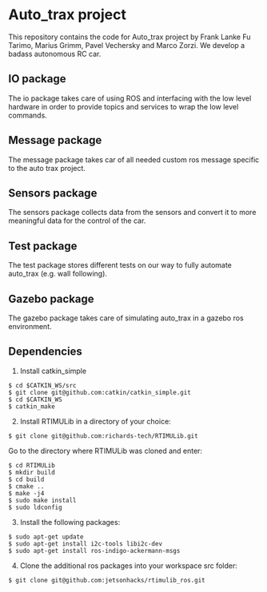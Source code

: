 # Auto_trax project
This repository contains the code for Auto_trax project by Frank Lanke Fu Tarimo, Marius Grimm, Pavel Vechersky and Marco Zorzi. We develop a badass autonomous RC car.

## IO package
The io package takes care of using ROS and interfacing with the low level hardware in order to provide topics and services to wrap the low level commands.

## Message package
The message package takes car of all needed custom ros message specific to the auto trax project.

## Sensors package
The sensors package collects data from the sensors and convert it to more meaningful data for the control of the car.

## Test package
The test package stores different tests on our way to fully automate auto_trax (e.g. wall following).

## Gazebo package
The gazebo package takes care of simulating auto_trax in a gazebo ros environment. 

## Dependencies
 1. Install catkin_simple
 ```
 $ cd $CATKIN_WS/src
 $ git clone git@github.com:catkin/catkin_simple.git
 $ cd $CATKIN_WS
 $ catkin_make
 ```

 2. Install RTIMULib in a directory of your choice:

 ```
 $ git clone git@github.com:richards-tech/RTIMULib.git
 ```
 Go to the directory where RTIMULib was cloned and enter:

 ```
 $ cd RTIMULib
 $ mkdir build
 $ cd build
 $ cmake ..
 $ make -j4
 $ sudo make install
 $ sudo ldconfig
 ```
 3. Install the following packages:

 ```
 $ sudo apt-get update
 $ sudo apt-get install i2c-tools libi2c-dev
 $ sudo apt-get install ros-indigo-ackermann-msgs
 ```
 4. Clone the additional ros packages into your workspace src folder:

 ```
 $ git clone git@github.com:jetsonhacks/rtimulib_ros.git
 ```

